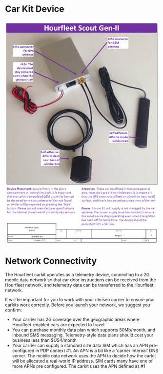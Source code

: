 # Car Kit Device
![](images/Mindkin-Scout-Gen2-RevF-Installation.png) 
  
  
# Network Connectivity
The Hourfleet carkit operates as a telemetry device, connecting to a 2G mobile data network so that car door instructions can be received from the Hourfleet network, and telemetry data can be transferred to the Hourfleet network. 

It will be important for you to work with your chosen carrier to ensure your carkits work correctly. Before you launch your network, we suggest you confirm:
-	Your carrier has 2G coverage over the geographic areas where Hourfleet-enabled cars are expected to travel
-	You can purchase monthly data plan which supports 50Mb/month, and inbound SMS messaging. Telemetry-style data plans should cost your business less than $US4/month
-	Your carrier can supply a standard size data SIM which  has an APN pre-configured in PDP context #1. An APN is a bit like a 'carrier internal' DNS server. The mobile data network uses the APN to decide how the carkit will be allocated a real-world IP address. SIM cards many have one of more APNs pre configured. The carkit uses the APN defined as #1
